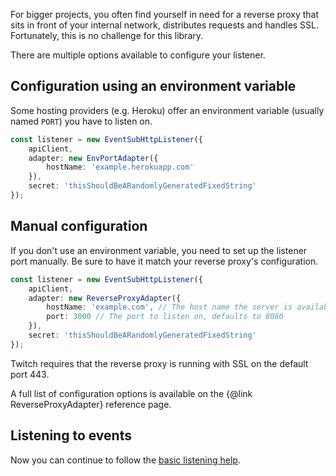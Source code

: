 For bigger projects, you often find yourself in need for a reverse proxy that sits in front of your internal network, distributes requests and handles SSL.  
Fortunately, this is no challenge for this library.

There are multiple options available to configure your listener.

## Configuration using an environment variable

Some hosting providers (e.g. Heroku) offer an environment variable (usually named `PORT`) you have to listen on.

```typescript
const listener = new EventSubHttpListener({
	apiClient,
	adapter: new EnvPortAdapter({
		hostName: 'example.herokuapp.com'
	}),
	secret: 'thisShouldBeARandomlyGeneratedFixedString'
});
```

## Manual configuration

If you don't use an environment variable, you need to set up the listener port manually. Be sure to have it match your reverse proxy's configuration.

```typescript
const listener = new EventSubHttpListener({
	apiClient,
	adapter: new ReverseProxyAdapter({
		hostName: 'example.com', // The host name the server is available from
		port: 3000 // The port to listen on, defaults to 8080
	}),
	secret: 'thisShouldBeARandomlyGeneratedFixedString'
});
```

Twitch requires that the reverse proxy is running with SSL on the default port 443.

A full list of configuration options is available on the {@link ReverseProxyAdapter} reference page.

## Listening to events

Now you can continue to follow the [basic listening help](/docs/getting-data/eventsub/listener-setup).

